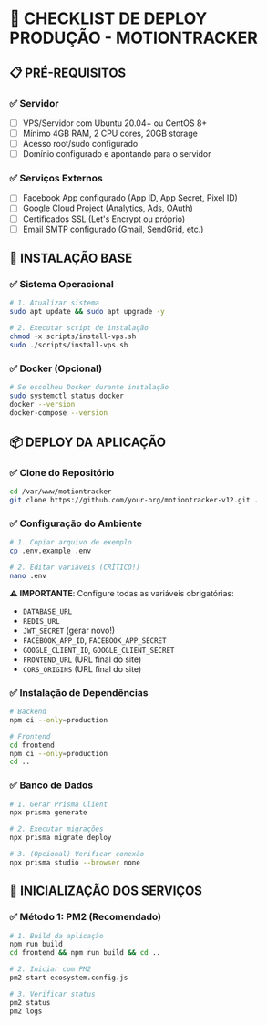 # 🚀 CHECKLIST DE DEPLOY PRODUÇÃO - MOTIONTRACKER

## 📋 PRÉ-REQUISITOS

### ✅ Servidor
- [ ] VPS/Servidor com Ubuntu 20.04+ ou CentOS 8+
- [ ] Mínimo 4GB RAM, 2 CPU cores, 20GB storage
- [ ] Acesso root/sudo configurado
- [ ] Domínio configurado e apontando para o servidor

### ✅ Serviços Externos
- [ ] Facebook App configurado (App ID, App Secret, Pixel ID)
- [ ] Google Cloud Project (Analytics, Ads, OAuth)
- [ ] Certificados SSL (Let's Encrypt ou próprio)
- [ ] Email SMTP configurado (Gmail, SendGrid, etc.)

## 🔧 INSTALAÇÃO BASE

### ✅ Sistema Operacional
```bash
# 1. Atualizar sistema
sudo apt update && sudo apt upgrade -y

# 2. Executar script de instalação
chmod +x scripts/install-vps.sh
sudo ./scripts/install-vps.sh
```

### ✅ Docker (Opcional)
```bash
# Se escolheu Docker durante instalação
sudo systemctl status docker
docker --version
docker-compose --version
```

## 📦 DEPLOY DA APLICAÇÃO

### ✅ Clone do Repositório
```bash
cd /var/www/motiontracker
git clone https://github.com/your-org/motiontracker-v12.git .
```

### ✅ Configuração do Ambiente
```bash
# 1. Copiar arquivo de exemplo
cp .env.example .env

# 2. Editar variáveis (CRÍTICO!)
nano .env
```

**⚠️ IMPORTANTE**: Configure todas as variáveis obrigatórias:
- `DATABASE_URL`
- `REDIS_URL`
- `JWT_SECRET` (gerar novo!)
- `FACEBOOK_APP_ID`, `FACEBOOK_APP_SECRET`
- `GOOGLE_CLIENT_ID`, `GOOGLE_CLIENT_SECRET`
- `FRONTEND_URL` (URL final do site)
- `CORS_ORIGINS` (URL final do site)

### ✅ Instalação de Dependências
```bash
# Backend
npm ci --only=production

# Frontend
cd frontend
npm ci --only=production
cd ..
```

### ✅ Banco de Dados
```bash
# 1. Gerar Prisma Client
npx prisma generate

# 2. Executar migrações
npx prisma migrate deploy

# 3. (Opcional) Verificar conexão
npx prisma studio --browser none
```

## 🚀 INICIALIZAÇÃO DOS SERVIÇOS

### ✅ Método 1: PM2 (Recomendado)
```bash
# 1. Build da aplicação
npm run build
cd frontend && npm run build && cd ..

# 2. Iniciar com PM2
pm2 start ecosystem.config.js

# 3. Verificar status
pm2 status
pm2 logs
```